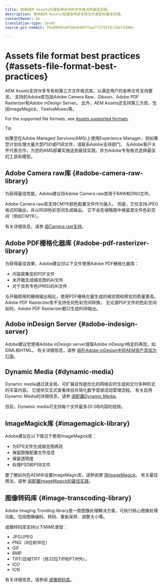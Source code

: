 ```yaml
---
title: 使用AEM Assets处理各种支持的文件格式的最佳实践。
description: 使用AEM Assets处理各种受支持文件类型的最佳实践。
contentOwner: AG
translation-type: tm+mt
source-git-commit: 70a88085a0fd6e949974aa7f1f92fdc3def3d98e

---
```



# Assets file format best practices {#assets-file-format-best-practices}

AEM Assets支持许多专有和第三方文件格式库，以满足用户的各种文件支持要求。 支持的Adobe库包括Adobe Camera Raw、Gibson、Adobe PDF Rasterizer和Adobe inDesign Server。 此外，AEM Assets还支持第三方库，包括ImageMagick、TwelveMoxes等。

For the supported file formats, see [Assets supported formats](/help/assets/assets-formats.md).

>[!TIP]
>
>如果您在Adobe Managed Services(AMS)上使用Experience Manager，则如果您计划处理大量大型PSD或PSB文件，请联系Adobe支持部门。 与Adobe客户关怀代表合作，为您的AMS部署实施这些最佳实践，并为Adobe专有格式选择最佳的工具和模型。

## Adobe Camera raw库 {#adobe-camera-raw-library}

为获得最佳性能，Adobe建议将Adobe Camera raw库用于RAW和DNG文件。

Adobe Camera raw库支持CMYK颜色配置文件作为输入。 但是，它仅支持JPEG格式的输出，并以RGB色彩空间生成输出。 它不会在缩略图中保留源文件色彩空间（例如CMYK）。

有关详细信息，请参 [阅Camera raw支持](/help/assets/camera-raw.md)。

## Adobe PDF栅格化器库 {#adobe-pdf-rasterizer-library}

为获得最佳效果，Adobe建议对以下文件使用Adobe PDF栅格化器库：

* 内容密集型的PDF文件
* 未开箱生成缩览图的AI文件
* 对于具有专色(PMS)的AI文件

与开箱即用的栅格输出相比，使用PDF栅格化器生成的缩览图和预览的质量更高。 Adobe PDF Rasterizer库不支持任何色彩空间转换。 无论源PDF文件的色彩空间如何，Adobe PDF Rasterizer都只生成RGB输出。

## Adobe inDesign Server {#adobe-indesign-server}

Adobe建议您使用Adobe inDesign server提取Adobe inDesign特定的再现，如IDML和HTML。 有关详细信息，请参 [阅在Adobe inDesign中将AEM资产添加为引用](/help/assets/managing-linked-subassets.md#refai)。

## Dynamic Media  {#dynamic-media}

Dynamic media通过其全局、可扩展且性能优化的网络实时生成和交付多种形式的丰富内容。 它提供交互式查看体验并简化数字营销活动管理流程。 有关启用Dynamic Media的详细信息，请参 [阅配置Dynamic Media](/help/assets/config-dynamic.md)。

目前，Dynamic media可支持每个文件最多20 GB内容的视频。

## ImageMagick库 {#imagemagick-library}

Adobe建议在以下情况下使用ImageMagick库：

* 为EPS文件生成缩览图再现
* 保留图像配置文件信息
* 保留透明度
* 处理PSD和PSB文件

要了解如何在AEM中设置ImageMagic库，请参阅使 [用ImageMagick](/help/assets/media-handlers.md#an-example-using-imagemagick)。 有关最佳用法，请参 [阅配置ImageMagick的最佳实践](/help/assets/best-practices-for-imagemagick.md)。

## 图像转码库 {#image-transcoding-library}

Adobe Imaging Tronding library是一款图像处理解决方案，可执行核心图像处理功能，包括图像编码、转码、重新采样、调整大小等。

成像转码库支持以下MIME类型：

* JPG/JPEG
* PNG（8位和16位）
* GIF
* BMP
* TIFF/压缩TIFF（除32位Tiff和PTiff外）。
* ICO
* ICN

有关详细信息，请参阅 [成像转码库](/help/assets/imaging-transcoding-library.md)。

